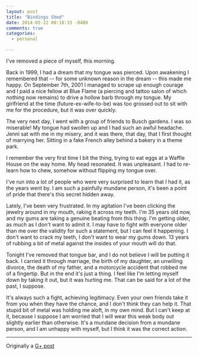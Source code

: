 ```yaml
---
layout: post
title: "Bindings Shed"
date: 2014-05-22 00:18:33 -0400
comments: true
categories:
  - personal

---
```


I've removed a piece of myself, this morning.

<!-- more -->

Back in 1999, I had a dream that my tongue was pierced. Upon awakening
I remembered that -- for some unknown reason in the dream -- this made
me happy. On September 7th, 2001 I managed to scrape up enough courage
and I paid a nice fellow at Blue Flame (a piercing and tattoo salon of
which nothing now remains) to drive a hollow barb through my tongue.
My girlfriend at the time (future-ex-wife-to-be) was too grossed out
to sit with me for the procedure, but it was over quickly.

The very next day, I went with a group of friends to Busch gardens. I
was so miserable! My tongue had swollen up and I had such an awful
headache. Jenni sat with me in my misery, and it was there, that day,
that I first thought of marrying her. Sitting in a fake French alley
behind a bakery in a theme park.

I remember the very first time I bit the thing, trying to eat eggs at
a Waffle House on the way home. My head resonated. It was unpleasant.
I had to re-learn how to chew, somehow without flipping my tongue over.

I've run into a lot of people who were very surprised to learn that I
had it, as the years went by. I am such a painfully mundane person,
it's been a point of pride that there's this secret hidden away.

Lately, I've been very frustrated. In my agitation I've been clicking
the jewelry around in my mouth, raking it across my teeth. I'm 35
years old now, and my gums are taking a genuine beating from this
thing. I'm getting older, as much as I don't want to admit it. I may
have to fight with everyone older than me over the validity for such a
statement, but I can feel it happening. I don't want to crack my
teeth, I don't want to wear my gums down. 13 years of rubbing a bit of
metal against the insides of your mouth will do that.

Tonight I've removed that tongue bar, and I do not believe I will be
putting it back. I carried it through marriage, the birth of my
daughter, an unwilling divorce, the death of my father, and a
motorcycle accident that robbed me of a fingertip. But in the end it's
just a thing. I feel like I'm letting myself down by taking it out,
but it was hurting me. That can be said for a lot of the past, I
suppose.

It's always such a fight, achieving legitimacy. Even your own friends
take it from you when they have the chance, and I don't think they can
help it. That stupid bit of metal was holding me aloft, in my own
mind. But I can't keep at it, because I suppose I am worried that I
will wear this weak body out slightly earlier than otherwise. It's a
mundane decision from a mundane person, and I am unhappy with myself,
but I think it was the correct action.

---

Originally a [G+ post](https://plus.google.com/+ChristopherOBrien/posts/eU1FuEkkXBq)
